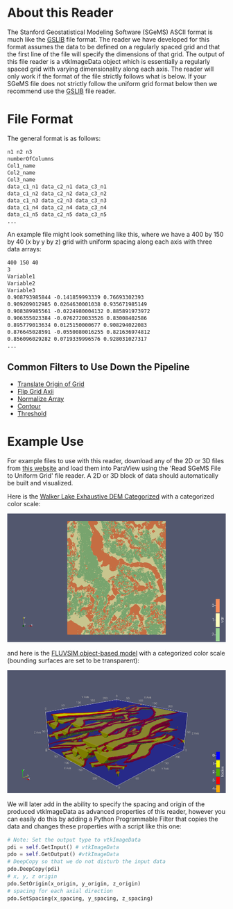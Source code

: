 # About this Reader
The Stanford Geostatistical Modeling Software (SGeMS) ASCII format is much like the [GSLIB](../Readers/Read-GSLIB-File-to-Table.md) file format. The reader we have developed for this format assumes the data to be defined on a regularly spaced grid and that the first line of the file will specify the dimensions of that grid. The output of this file reader is a vtkImageData object which is essentially a regularly spaced grid with varying dimensionality along each axis. The reader will only work if the format of the file strictly follows what is below. If your SGeMS file does not strictly follow the uniform grid format below then we recommend use the [GSLIB](../Readers/Read-GSLIB-File-to-Table.md) file reader.

# File Format
The general format is as follows:
```text
n1 n2 n3
numberOfColumns
Col1_name
Col2_name
Col3_name
data_c1_n1 data_c2_n1 data_c3_n1
data_c1_n2 data_c2_n2 data_c3_n2
data_c1_n3 data_c2_n3 data_c3_n3
data_c1_n4 data_c2_n4 data_c3_n4
data_c1_n5 data_c2_n5 data_c3_n5
...
```

An example file might look something like this, where we have a 400 by 150 by 40 (x by y by z) grid with uniform spacing along each axis with three data arrays:
```text
400 150 40
3
Variable1
Variable2
Variable3
0.908793985844 -0.141859993339 0.76693302393
0.909209012985 0.0264630001038 0.935671985149
0.908389985561 -0.0224980004132 0.885891973972
0.906355023384 -0.0762720033526 0.83008402586
0.895779013634 0.0125150000677 0.908294022083
0.876645028591 -0.0550080016255 0.821636974812
0.856096029282 0.0719339996576 0.928031027317
...
```
## Common Filters to Use Down the Pipeline
- [Translate Origin of Grid](../Filters/Translate-Origin-of-Grid.md)
- [Flip Grid Axii](../Filters/Flip-Grid-Axii.md)
- [Normalize Array](../Filters/Normalize-Array.md)
- [Contour](https://www.paraview.org/Wiki/ParaView/Users_Guide/List_of_filters#Contour)
- [Threshold](https://www.paraview.org/Wiki/ParaView/Users_Guide/List_of_filters#Threshold)

# Example Use
For example files to use with this reader, download any of the 2D or 3D files from [this website](http://www.trainingimages.org/training-images-library.html) and load them into ParaView using the 'Read SGeMS File to Uniform Grid' file reader. A 2D or 3D block of data should automatically be built and visualized.

Here is the [Walker Lake Exhaustive DEM Categorized](http://www.trainingimages.org/uploads/3/4/0/5/3405352/a_wlreferencecat.zip) with a categorized color scale:

![Walker Lake Cat](figs/walker_lake_cat.png)

and here is the [FLUVSIM object-based model](http://www.trainingimages.org/uploads/3/4/0/5/3405352/ti_fluvsim_big_channels3d.zip) with a categorized color scale (bounding surfaces are set to be transparent):

![FLUVSIM](figs/fluvsim.png)

We will later add in the ability to specify the spacing and origin of the produced vtkImageData as advanced properties of this reader, however you can easily do this by adding a Python Programmable Filter that copies the data and changes these properties with a script like this one:

```py
# Note: Set the output type to vtkImageData
pdi = self.GetInput() # vtkImageData
pdo = self.GetOutput() #vtkImageData
# DeepCopy so that we do not disturb the input data
pdo.DeepCopy(pdi)
# x, y, z origin
pdo.SetOrigin(x_origin, y_origin, z_origin)
# spacing for each axial direction
pdo.SetSpacing(x_spacing, y_spacing, z_spacing)
```
